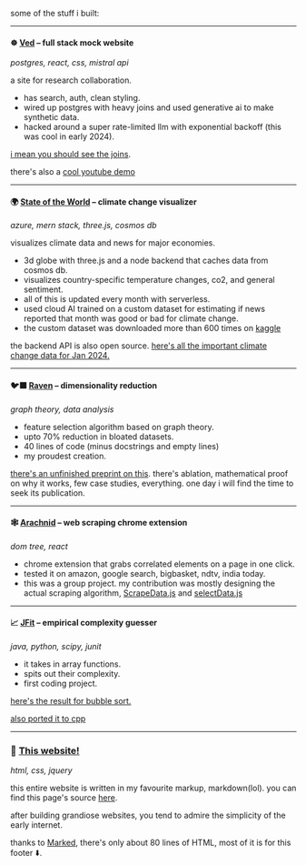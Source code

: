 some of the stuff i built:

---

#### ☸️ [Ved](https://ved-one.vercel.app/) – full stack mock website

_postgres, react, css, mistral api_

a site for research collaboration.

- has search, auth, clean styling.
- wired up postgres with heavy joins and used generative ai to make synthetic data.
- hacked around a super rate-limited llm with exponential backoff (this was cool in early 2024).

[i mean you should see the joins](https://pastes.io/ved-user-page-view).

there's also a [cool youtube demo](https://www.youtube.com/watch?v=FsQshAGo5vU)

---

#### 🌍 [State of the World](https://stateoftheworld.vercel.app/) – climate change visualizer

_azure, mern stack, three.js, cosmos db_

visualizes climate data and news for major economies.

- 3d globe with three.js and a node backend that caches data from cosmos db.
- visualizes country-specific temperature changes, co2, and general sentiment.
- all of this is updated every month with serverless.
- used cloud AI trained on a custom dataset for estimating if news reported that month was good or bad for climate change.
- the custom dataset was downloaded more than 600 times on [kaggle](https://kaggle.com/datasets/fringewidth/climate-change-news)

the backend API is also open source.
[here's all the important climate change data for Jan 2024.](https://sotw.azurewebsites.net/months/1/2024)

---

#### 🐦‍⬛ [Raven](https://github.com/fringewidth/raven) – dimensionality reduction

_graph theory, data analysis_

- feature selection algorithm based on graph theory.
- upto 70% reduction in bloated datasets.
- 40 lines of code (minus docstrings and empty lines)
- my proudest creation.

[there's an unfinished preprint on this](https://drive.google.com/file/d/1D6dzpmQe6o1U1X3-4uvdHB287tvvCE2a/view?usp=sharing). there's ablation, mathematical proof on why it works, few case studies, everything. one day i will find the time to seek its publication.

---

#### 🕸️ [Arachnid](https://github.com/dragn0id/arachnid) – web scraping chrome extension

_dom tree, react_

- chrome extension that grabs correlated elements on a page in one click.
- tested it on amazon, google search, bigbasket, ndtv, india today.
- this was a group project. my contribution was mostly designing the actual scraping algorithm, [ScrapeData.js](https://github.com/dragn0id/arachnid/blob/main/src/components/customComponents/utils/ScrapeData.js) and [selectData.js](https://github.com/dragn0id/arachnid/blob/main/src/components/customComponents/utils/selectData.js)

---

#### 📈 [JFit](https://github.com/fringewidth/jfit2) – empirical complexity guesser

_java, python, scipy, junit_

- it takes in array functions.
- spits out their complexity.
- first coding project.

[here's the result for bubble sort.](https://tinyurl.com/jfit-bubble-sort)

[also ported it to cpp](https://github.com/fringewidth/cppFit)

---

### 📑 [This website!](https://github.com/fringewidth/fringewidth.github.io)

_html, css, jquery_

this entire website is written in my favourite markup, markdown(lol). you can find this page's source [here](https://github.com/fringewidth/fringewidth.github.io/blob/main/projects.md).

after building grandiose websites, you tend to admire the simplicity of the early internet.

thanks to [Marked](https://marked.js.org/), there's only about 80 lines of HTML, most of it is for this footer ⬇️.
